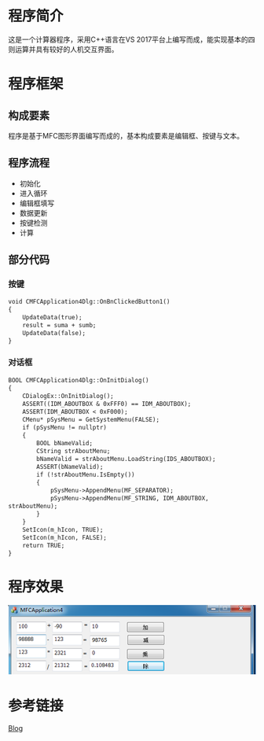# 程序简介
这是一个计算器程序，采用C++语言在VS 2017平台上编写而成，能实现基本的四则运算并具有较好的人机交互界面。
# 程序框架
## 构成要素
程序是基于MFC图形界面编写而成的，基本构成要素是编辑框、按键与文本。
## 程序流程
* 初始化
* 进入循环
* 编辑框填写
* 数据更新
* 按键检测
* 计算
## 部分代码
### 按键
```
void CMFCApplication4Dlg::OnBnClickedButton1()
{
	UpdateData(true);
	result = suma + sumb;
	UpdateData(false);
}
```
### 对话框
```
BOOL CMFCApplication4Dlg::OnInitDialog()
{
	CDialogEx::OnInitDialog();
	ASSERT((IDM_ABOUTBOX & 0xFFF0) == IDM_ABOUTBOX);
	ASSERT(IDM_ABOUTBOX < 0xF000);
    CMenu* pSysMenu = GetSystemMenu(FALSE);
	if (pSysMenu != nullptr)
	{
		BOOL bNameValid;
		CString strAboutMenu;
		bNameValid = strAboutMenu.LoadString(IDS_ABOUTBOX);
		ASSERT(bNameValid);
		if (!strAboutMenu.IsEmpty())
		{
			pSysMenu->AppendMenu(MF_SEPARATOR);
			pSysMenu->AppendMenu(MF_STRING, IDM_ABOUTBOX, strAboutMenu);
		}
	}
	SetIcon(m_hIcon, TRUE);			
	SetIcon(m_hIcon, FALSE);		
	return TRUE; 
}
```
# 程序效果
![程序效果](pic.png "计算器")
# 参考链接
[Blog](https://blog.csdn.net/hippig/article/details/8617596)
